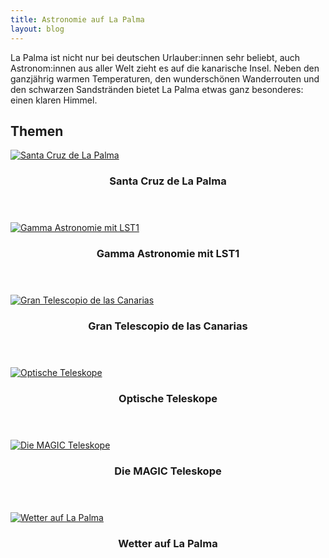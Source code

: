 ```yaml
---
title: Astronomie auf La Palma
layout: blog
---
```


La Palma ist nicht nur bei deutschen Urlauber:innen sehr beliebt, auch Astronom:innen aus aller Welt zieht es auf die kanarische Insel. Neben den ganzjährig warmen Temperaturen, den wunderschönen Wanderrouten und den schwarzen Sandstränden bietet La Palma etwas ganz besonderes: einen klaren Himmel.

<h2>Themen</h2>

<div class="row">
  <div class="4u 12u$(mobile)">
    <div class="item">
      <a href="#" class="image fit"><img src="{{'assets/images/SantaCruz_241123.jpg'|relative_url}}" alt="Santa Cruz de La Palma"/></a>
      <header>
        <h3>Santa Cruz de La Palma</h3>
      </header>
    </div>
    <div class="item">
      <a href="#" class="image fit"><img src="{{'assets/images/LST_LaPalma_20241202.jpg'|relative_url}}" alt="Gamma Astronomie mit LST1"/></a>
      <header>
        <h3>Gamma Astronomie mit LST1</h3>
      </header>
    </div>
  </div>
  <div class="4u 12u$(mobile)">
    <div class="item">
      <a href="#" class="image fit"><img src="{{'assets/images/GTC_Besichtigung_20241130.jpg'|relative_url}}" alt="Gran Telescopio de las Canarias"/></a>
      <header>
        <h3>Gran Telescopio de las Canarias</h3>
      </header>
    </div>
    <div class="item">
      <a href="#" class="image fit"><img src="{{'assets/images/TNG_and_GTC_20241203.jpg'|relative_url}}" alt="Optische Teleskope"/></a>
      <header>
        <h3>Optische Teleskope</h3>
      </header>
    </div>
  </div>
  <div class="4u$ 12u$(mobile)">
    <div class="item">
      <a href="#" class="image fit"><img src="{{'assets/images/CH_LaPalma_20241126.jpg'|relative_url}}" alt="Die MAGIC Teleskope"/></a>
      <header>
        <h3>Die MAGIC Teleskope</h3>
      </header>
    </div>
    <div class="item">
      <a href="#" class="image fit"><img src="{{'assets/images/Roque_20241128.jpg'|relative_url}}" alt="Wetter auf La Palma"/></a>
      <header>
        <h3>Wetter auf La Palma</h3>
      </header>
    </div>
  </div>
</div>
